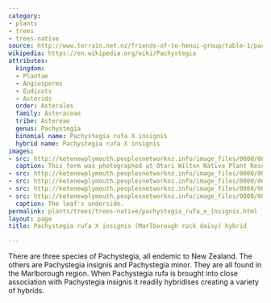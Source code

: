 ```yaml
---
category:
- plants
- trees
- trees-native
source: http://www.terrain.net.nz/friends-of-te-henui-group/table-1/pachystegia-rufa-x-insignis-hybrid.html
wikipedia: https://en.wikipedia.org/wiki/Pachystegia
attributes:
  kingdom:
  - Plantae
  - Angiosperms
  - Eudicots
  - Asterids
  order: Asterales
  family: Asteraceae
  tribe: Astereae
  genus: Pachystegia
  binomial name: Pachystegia rufa X insignis
  hybrid name: Pachystegia rufa X insignis
images:
- src: http://ketenewplymouth.peoplesnetworknz.info/image_files/0000/0012/5568/Pachystegia_rufa_X_insignis_-001.JPG
  caption: This form was photographed at Otari Wilton Native Plant Reserve, Wellington.
- src: http://ketenewplymouth.peoplesnetworknz.info/image_files/0000/0012/5578/Pachystegia_rufa_X_insignis_-004.JPG
- src: http://ketenewplymouth.peoplesnetworknz.info/image_files/0000/0012/5573/Pachystegia_rufa_X_insignis_-002.JPG
- src: http://ketenewplymouth.peoplesnetworknz.info/image_files/0000/0012/5583/Pachystegia_rufa_X_insignis_-006.JPG
- src: http://ketenewplymouth.peoplesnetworknz.info/image_files/0000/0012/5588/Pachystegia_rufa_X_insignis_-007.JPG
  caption: The leaf's underside.
permalink: plants/trees/trees-native/pachystegia_rufa_x_insignis.html
layout: page
title: Pachystegia rufa X insignis (Marlborough rock daisy) hybrid

---
```

There are three species of Pachystegia, all endemic to New Zealand. The others are Pachystegia insignis and Pachystegia minor. They are all found in the Marlborough region. When Pachystegia rufa is brought into close association with Pachystegia insignis it readily hybridises creating a variety of hybrids.

